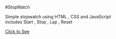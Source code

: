#StopWatch

<p>Simple stopwatch using HTML , CSS and JavaScript<br>
includes    Start , Stop , Lap , Reset</p>

<a href="">Click to See</a>

